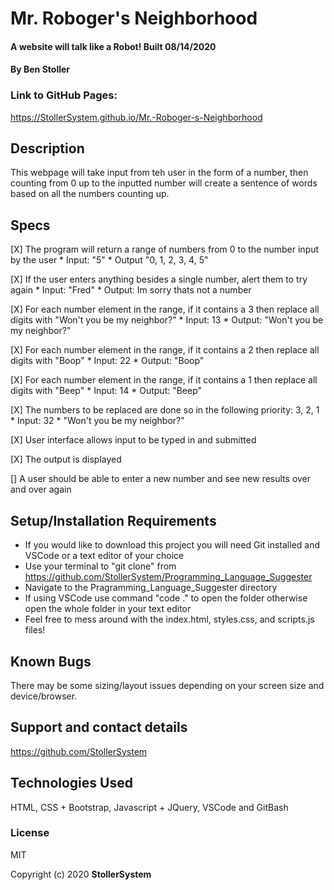 # Mr. Roboger's Neighborhood

#### A website will talk like a Robot! Built 08/14/2020

#### By Ben Stoller

### Link to GitHub Pages:

https://StollerSystem.github.io/Mr.-Roboger-s-Neighborhood

## Description

This webpage will take input from teh user in the form of a number, then counting from 0 up to the inputted number will create a sentence of words based on all the numbers counting up. 

## Specs
[X] The program will return a range of numbers from 0 to the number input by the user
    * Input: "5"
    * Output "0, 1, 2, 3, 4, 5"

[X] If the user enters anything besides a single number, alert them to try again
    * Input: "Fred"
    * Output: Im sorry thats not a number 

[X] For each number element in the range, if it contains a 3 then replace all digits with "Won't you be my neighbor?"
    * Input: 13
    * Output: "Won't you be my neighbor?"

[X] For each number element in the range, if it contains a 2 then replace all digits with "Boop"
    * Input: 22
    * Output: "Boop"

[X] For each number element in the range, if it contains a 1 then replace all digits with "Beep"
    * Input: 14
    * Output: "Beep"

[X] The numbers to be replaced are done so in the following priority: 3, 2, 1 
    * Input: 32
    * "Won't you be my neighbor?"


[X] User interface allows input to be typed in and submitted 

[X] The output is displayed 

[] A user should be able to enter a new number and see new results over and over again

## Setup/Installation Requirements

* If you would like to download this project you will need Git installed and VSCode or a text editor of your choice
* Use your terminal to "git clone" from https://github.com/StollerSystem/Programming_Language_Suggester 
* Navigate to the Pragramming_Language_Suggester directory
* If using VSCode use command "code ." to open the folder otherwise open the whole folder in your text editor
* Feel free to mess around with the index.html, styles.css, and scripts.js files! 

## Known Bugs

There may be some sizing/layout issues depending on your screen size and device/browser.

## Support and contact details

https://github.com/StollerSystem

## Technologies Used

HTML, CSS + Bootstrap, Javascript + JQuery, VSCode and GitBash

### License

MIT

Copyright (c) 2020 **StollerSystem**

